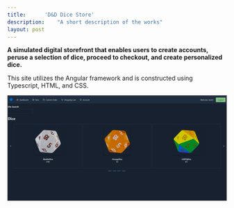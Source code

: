 ```yaml
---
title:		'D&D Dice Store'
description:	"A short description of the works"
layout: post
---
```


<style>

 /* This is just for the 'img' examples towards the end */

 img {
  border: solid grey 1px;
}

  h5 {
  text-align: center;
  color: #000;
  text-decoration: underline;
  margin-top: -7px;
}
</style>

**A simulated digital storefront that enables users to create accounts, peruse a selection of dice, proceed to checkout, and create personalized dice.**

This site utilizes the Angular framework and is constructed using Typescript, HTML, and CSS.

![Large example image](/assets/images/Dicestore.png "Large example image")
